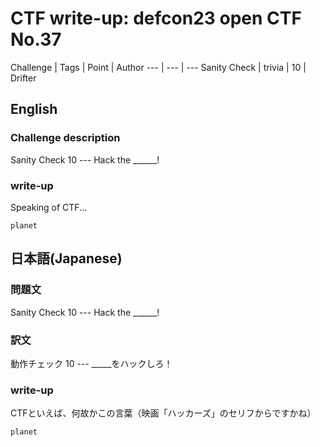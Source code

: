 # CTF write-up: defcon23 open CTF No.37
Challenge | Tags | Point | Author
--- | --- | ---
Sanity Check | trivia | 10 | Drifter

## English

### Challenge description
Sanity Check 10 --- Hack the ______\! 

### write-up
Speaking of CTF...
```
planet
```

## 日本語(Japanese)

### 問題文
Sanity Check 10 --- Hack the ______\! 

### 訳文
動作チェック 10 --- _____をハックしろ！

### write-up
CTFといえば、何故かこの言葉（映画「ハッカーズ」のセリフからですかね）
```
planet
```
